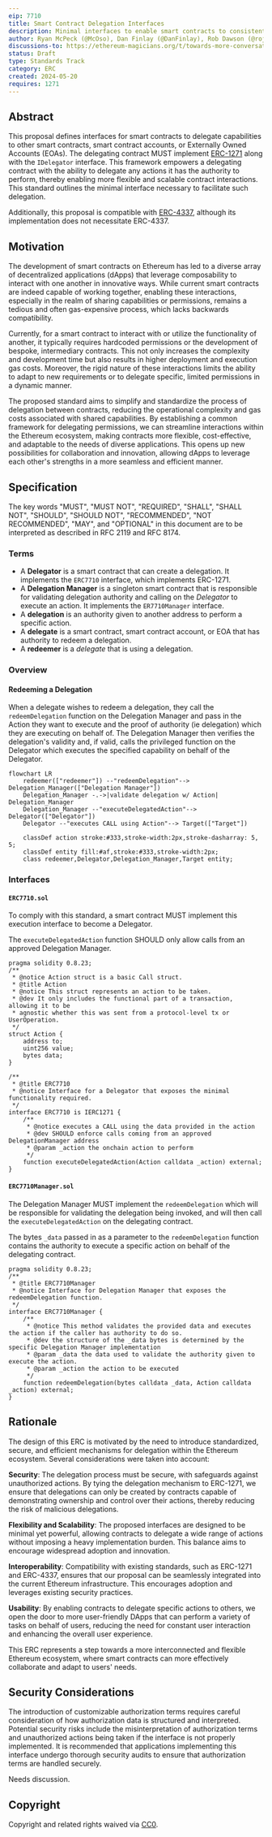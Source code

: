 ```yaml
---
eip: 7710
title: Smart Contract Delegation Interfaces
description: Minimal interfaces to enable smart contracts to consistently delegate capabilities to other contracts or EOAs.
author: Ryan McPeck (@McOso), Dan Finlay (@DanFinlay), Rob Dawson (@rojotek)
discussions-to: https://ethereum-magicians.org/t/towards-more-conversational-wallet-connections-a-proposal-for-the-redeemdelegation-interface
status: Draft
type: Standards Track
category: ERC
created: 2024-05-20
requires: 1271
---
```


## Abstract

This proposal defines interfaces for smart contracts to delegate capabilities to other smart contracts,
smart contract accounts, or Externally Owned Accounts (EOAs). The delegating contract MUST
implement [ERC-1271](./eip-1271.md) along with the `IDelegator` interface. This framework empowers a
delegating contract with the ability to delegate any actions it has the authority to perform,
thereby enabling more flexible and scalable contract interactions. This standard outlines the
minimal interface necessary to facilitate such delegation.

Additionally, this proposal is compatible with [ERC-4337](./eip-4337.md), although its implementation does not
necessitate ERC-4337.

## Motivation

The development of smart contracts on Ethereum has led to a diverse array of decentralized applications (dApps)
that leverage composability to interact with one another in innovative ways. While current smart contracts are
indeed capable of working together, enabling these interactions, especially in the realm of sharing capabilities
or permissions, remains a tedious and often gas-expensive process, which lacks backwards compatibility.

Currently, for a smart contract to interact with or utilize the functionality of another, it typically requires
hardcoded permissions or the development of bespoke, intermediary contracts. This not only increases the complexity and
development time but also results in higher deployment and execution gas costs. Moreover, the rigid nature of these
interactions limits the ability to adapt to new requirements or to delegate specific, limited permissions in a dynamic
manner.

The proposed standard aims to simplify and standardize the process of delegation between contracts, reducing the
operational complexity and gas costs associated with shared capabilities. By establishing a common framework for
delegating permissions, we can streamline interactions within the Ethereum ecosystem, making contracts more flexible,
cost-effective, and adaptable to the needs of diverse applications. This opens up new possibilities for collaboration
and innovation, allowing dApps to leverage each other's strengths in a more seamless and efficient manner.

## Specification

The key words "MUST", "MUST NOT", "REQUIRED", "SHALL", "SHALL NOT", "SHOULD", "SHOULD NOT", "RECOMMENDED", "NOT
RECOMMENDED", "MAY", and "OPTIONAL" in this document are to be interpreted as described in RFC 2119 and RFC 8174.

### Terms

- A **Delegator** is a smart contract that can create a delegation. It implements the `ERC7710` interface, which
  implements ERC-1271.
- A **Delegation Manager** is a singleton smart contract that is responsible for validating delegation authority and
  calling on the *Delegator* to execute an action. It implements the `ER7710Manager` interface.
- A **delegation** is an authority given to another address to perform a specific action.
- A **delegate** is a smart contract, smart contract account, or EOA that has authority to redeem a delegation.
- A **redeemer** is a *delegate* that is using a delegation.

### Overview

#### Redeeming a Delegation

When a delegate wishes to redeem a delegation, they call the `redeemDelegation` function on the Delegation Manager and
pass in the Action they want to execute and the proof of authority (ie delegation) which they are executing on behalf
of. The Delegation Manager then verifies the delegation's validity and, if valid, calls the privileged function on the
Delegator which executes the specified capability on behalf of the Delegator.

```mermaid
flowchart LR
    redeemer(["redeemer"]) --"redeemDelegation"--> Delegation_Manager(["Delegation Manager"])
    Delegation_Manager -.->|validate delegation w/ Action| Delegation_Manager
    Delegation_Manager --"executeDelegatedAction"--> Delegator(["Delegator"])
    Delegator --"executes CALL using Action"--> Target(["Target"])

    classDef action stroke:#333,stroke-width:2px,stroke-dasharray: 5, 5;
    classDef entity fill:#af,stroke:#333,stroke-width:2px;
    class redeemer,Delegator,Delegation_Manager,Target entity;
```

### Interfaces

#### `ERC7710.sol`

To comply with this standard, a smart contract MUST implement this execution
interface to become a Delegator.

The `executeDelegatedAction` function SHOULD only allow calls from an approved Delegation Manager.

```solidity
pragma solidity 0.8.23;
/**
 * @notice Action struct is a basic Call struct.
 * @title Action
 * @notice This struct represents an action to be taken.
 * @dev It only includes the functional part of a transaction, allowing it to be
 * agnostic whether this was sent from a protocol-level tx or UserOperation.
 */
struct Action {
    address to;
    uint256 value;
    bytes data;
}

/**
 * @title ERC7710
 * @notice Interface for a Delegator that exposes the minimal functionality required.
 */
interface ERC7710 is IERC1271 {
    /**
     * @notice executes a CALL using the data provided in the action
     * @dev SHOULD enforce calls coming from an approved DelegationManager address
     * @param _action the onchain action to perform
     */
    function executeDelegatedAction(Action calldata _action) external;
}
```

#### `ERC7710Manager.sol`

The Delegation Manager MUST implement the `redeemDelegation` which will be responsible for validating the delegation
being invoked, and will then call the `executeDelegatedAction` on the delegating contract.

The bytes `_data` passed in as a parameter to the `redeemDelegation` function contains the authority to execute a
specific action on behalf of the delegating contract.

```solidity
pragma solidity 0.8.23;
/**
 * @title ERC7710Manager
 * @notice Interface for Delegation Manager that exposes the redeemDelegation function.
 */
interface ERC7710Manager {
    /**
     * @notice This method validates the provided data and executes the action if the caller has authority to do so.
     * @dev the structure of the _data bytes is determined by the specific Delegation Manager implementation
     * @param _data the data used to validate the authority given to execute the action.
     * @param _action the action to be executed
     */
    function redeemDelegation(bytes calldata _data, Action calldata _action) external;
}
```

## Rationale

The design of this ERC is motivated by the need to introduce standardized, secure, and efficient mechanisms for
delegation within the Ethereum ecosystem. Several considerations were taken into account:

**Security**: The delegation process must be secure, with safeguards against unauthorized actions. By tying the
delegation mechanism to ERC-1271, we ensure that delegations can only be created by contracts capable of demonstrating
ownership and control over their actions, thereby reducing the risk of malicious delegations.

**Flexibility and Scalability**: The proposed interfaces are designed to be minimal yet powerful, allowing contracts to
delegate a wide range of actions without imposing a heavy implementation burden. This balance aims to encourage
widespread adoption and innovation.

**Interoperability**: Compatibility with existing standards, such as ERC-1271 and ERC-4337, ensures that our proposal
can be seamlessly integrated into the current Ethereum infrastructure. This encourages adoption and leverages existing
security practices.

**Usability**: By enabling contracts to delegate specific actions to others, we open the door to more user-friendly
DApps that can perform a variety of tasks on behalf of users, reducing the need for constant user interaction and
enhancing the overall user experience.

This ERC represents a step towards a more interconnected and flexible Ethereum ecosystem, where smart contracts can more
effectively collaborate and adapt to users' needs.

## Security Considerations

The introduction of customizable authorization terms requires careful consideration of how authorization data is
structured and interpreted. Potential security risks include the misinterpretation of authorization terms and
unauthorized actions being taken if the interface is not properly implemented. It is recommended that applications
implementing this interface undergo thorough security audits to ensure that authorization terms are handled securely.

Needs discussion.

## Copyright

Copyright and related rights waived via [CC0](../LICENSE.md).
